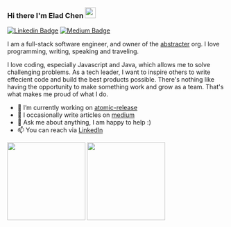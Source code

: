 ### Hi there I'm Elad Chen <img src="https://media.giphy.com/media/hvRJCLFzcasrR4ia7z/giphy.gif" width="25px">

[![Linkedin Badge](https://img.shields.io/badge/-LinkedIn-0e76a8?style=flat-square&logo=Linkedin&logoColor=white)](https://www.linkedin.com/in/elad-chen-450a0521/)
[![Medium Badge](https://img.shields.io/badge/medium-%2312100E.svg?&style=for-square&logo=medium&logoColor=white)](https://eladchen.medium.com/)

I am a full-stack software engineer, and owner of the [abstracter](https://github.com/abstracter-io) org. I love programming, writing, speaking and traveling.

I love coding, especially Javascript and Java, which allows me to solve challenging problems.
As a tech leader, I want to inspire others to write effecient code and build the best products possible. There's nothing like having
the opportunity to make something work and grow as a team. That's what makes me proud of what I do.

- 🔭 I’m currently working on [atomic-release](https://github.com/abstracter-io/atomic-release)
- 📝 I occasionally write articles on [medium](https://eladchen.medium.com/)
- 💬 Ask me about anything, I am happy to help :)
- 📫 You can reach via [LinkedIn](https://www.linkedin.com/in/elad-chen-450a0521/)

<p>
  <img height="180em" src="https://github-readme-stats.vercel.app/api?theme=dark&username=eladchen&show_icons=true&hide_border=true&&count_private=true&include_all_commits=true" />
  <img height="180em" src="https://github-readme-stats.vercel.app/api/top-langs/?theme=dark&username=eladchen&exclude_repo=KNN-Image-Classification&show_icons=true&hide_border=true&layout=compact&langs_count=8"/>
</p>
